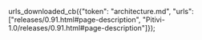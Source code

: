 urls_downloaded_cb({"token": "architecture.md", "urls": ["releases/0.91.html#page-description", "Pitivi-1.0/releases/0.91.html#page-description"]});